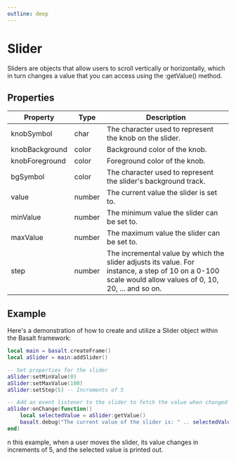 ```yaml
---
outline: deep
---
```


# Slider

Sliders are objects that allow users to scroll vertically or horizontally, which in turn changes a value that you can access using the :getValue() method.

## Properties

|Property|Type|Description|
|---|---|---|
|knobSymbol|char|The character used to represent the knob on the slider.
|knobBackground|color|Background color of the knob.
|knobForeground|color|Foreground color of the knob.
|bgSymbol|color|The character used to represent the slider's background track.
|value|number|The current value the slider is set to.
|minValue|number|The minimum value the slider can be set to.
|maxValue|number|The maximum value the slider can be set to.
|step|number|The incremental value by which the slider adjusts its value. For instance, a step of 10 on a 0-100 scale would allow values of 0, 10, 20, ... and so on.

## Example

Here's a demonstration of how to create and utilize a Slider object within the Basalt framework:

```lua
local main = basalt.createFrame()
local aSlider = main:addSlider()

-- Set properties for the slider
aSlider:setMinValue(0)
aSlider:setMaxValue(100)
aSlider:setStep(5) -- Increments of 5

-- Add an event listener to the slider to fetch the value when changed
aSlider:onChange(function()
    local selectedValue = aSlider:getValue()
    basalt.debug("The current value of the slider is: " .. selectedValue)
end)
```

n this example, when a user moves the slider, its value changes in increments of 5, and the selected value is printed out.
